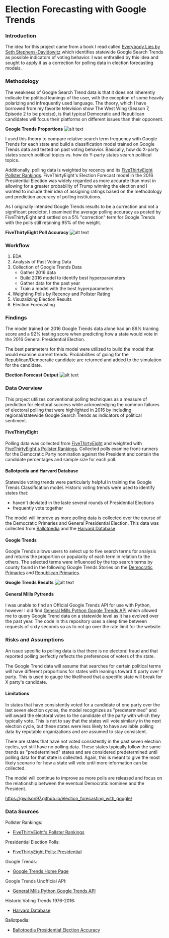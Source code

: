 # Election Forecasting with Google Trends

### Introduction
The idea for this project came from a book I read called [Everybody Lies by Seth Stephens-Davidowitz](http://sethsd.com/everybodylies) which identifies statewide Google Search Trends as possible indicators of voting behavior. I was enthralled by this idea and sought to apply it as a correction for polling data in election forecasting models. 

### Methodology
The weakness of Google Search Trend data is that it does not inherently indicate the political leanings of the user, with the exception of some heavily polarizing and infrequently used language. The theory, which I have borrowed from my favorite television show The West Wing (Season 7, Episode 2 to be precise), is that typical Democratic and Republican candidates will focus their platforms on different issues than their opponent.

<strong>Google Trends Proportions</strong>
![alt text](./images/google_trends_prop.png "Google Trends Proportions")

I used this theory to compare relative search term frequency with Google Trends for each state and build a classification model trained on Google Trends data and tested on past voting behavior. Basically, how do X-party states search political topics vs. how do Y-party states search political topics.

Additionally, polling data is weighted by recency and its [FiveThirtyEight Pollster Rankings](https://projects.fivethirtyeight.com/pollster-ratings/). FiveThirtyEight's Election Forecast model in the 2016 Presidential Election was widely regarded as more accurate than most in allowing for a greater probability of Trump winning the election and I wanted to include their idea of assigning ratings based on the methodology and prediction accuracy of polling institutions.

As I originally intended Google Trends results to be a correction and not a significant predictor, I examined the average polling accuracy as posted by FiveThirtyEight and settled on a 5% "correction" term for Google Trends with the polls still retaining 95% of the weight.

<strong>FiveThirtyEight Poll Accuracy</strong>
![alt text](./images/fivethirtyeight_acc.png "FiveThirtyEight Poll Accuracy")

### Workflow
1. EDA
2. Analysis of Past Voting Data
3. Collection of Google Trends Data
   - Gather 2016 data
   - Build 2016 model to identify best hyperparameters
   - Gather data for the past year
   - Train a model with the best hyperparameters
4. Weighting Polls by Recency and Pollster Rating
5. Visuzalizing Election Results
6. Election Forecasting

### Findings
The model trained on 2016 Google Trends data alone had an 89% training score and a 92% testing score when predicting how a state would vote in the 2016 General Presidential Election. 

The best parameters for this model were utilized to build the model that would examine current trends. Probabilities of going for the Republican/Democratic candidate are returned and added to the simulation for the candidate.

<strong>Election Forecast Output</strong>
![alt text](./images/election_map.png "Election Forecast Output")

### Data Overview

This project utilizes conventional polling techniques as a measure of prediction for electoral success while acknowledging the common failures of electoral polling that were highlighted in 2016 by including regional/statewide Google Search Trends as indicators of political sentiment.

#### FiveThirtyEight
Polling data was collected from [FiveThirtyEight](https://projects.fivethirtyeight.com/polls/) and weighted with [FiveThirtyEight's Pollster Rankings](https://projects.fivethirtyeight.com/pollster-ratings/). Collected polls examine front-runners for the Democratic Party nomination against the President and contain the candidate percentages and sample size for each poll. 

#### Ballotpedia and Harvard Database
Statewide voting trends were particularly helpful in training the Google Trends Classification model. Historic voting trends were used to identify states that:
- haven't deviated in the laste several rounds of Presidential Elections
- frequently vote together

The model will improve as more polling data is collected over the course of the Democratic Primaries and General Presidential Election. This data was collected from [Ballotpedia](https://ballotpedia.org/Presidential_election_accuracy_data) and the [Harvard Database](https://dataverse.harvard.edu/dataset.xhtml?persistentId=doi:10.7910/DVN/42MVDX).

#### Google Trends
Google Trends allows users to select up to five search terms for analysis and returns the proportion or popularity of each term in relation to the others. The selected terms were influenced by the top search terms by county found in the following Google Trends Stories on the [Democratic Primaries](https://trends.google.com/trends/story/US_cu_o_FMW2oBAACFKM_en) and [Republican Primaries](https://trends.google.com/trends/story/US_cu_jDnKdWsBAAAtzM_en).

<strong>Google Trends Results</strong>
![alt text](./images/google_trends.png "Google Trends Results")

#### General Mills Pytrends
I was unable to find an Official Google Trends API for use with Python, however I did find [General Mills Python Google Trends API](https://github.com/GeneralMills/pytrends) which allowed me to query Google Trend data on a statewide level as it has evolved over the past year. The code in this repository uses a sleep time between requests of sixty seconds so as to not go over the rate limit for the website.

### Risks and Assumptions

An issue specific to polling data is that there is no electoral fraud and that reported polling perfectly reflects the preferences of voters of the state.

The Google Trend data will assume that searches for certain political terms will have different proportions for states with leanings toward X party over Y party. This is used to gauge the likelihood that a specific state will break for X party's candidate.

#### Limitations
In states that have consistently voted for a candidate of one party over the last seven election cycles, the model recognizes as "predetermined" and will award the electoral votes to the candidate of the party with which they typically vote. This is not to say that the states will vote similarly in the next election cycle, but these states were less likely to have available polling data by reputable organizations and are assumed to stay consistent.

There are states that have not voted consistently in the past seven election cycles, yet still have no polling data. These states typically follow the same trends as "predetermined" states and are considered predetermined until polling data for that state is collected. Again, this is meant to give the most likely scenario for how a state will vote until more information can be collected.

The model will continue to improve as more polls are released and focus on the relationship between the eventual Democratic nominee and the President.

https://gwilson97.github.io/election_forecasting_with_google/

### Data Sources

Pollster Rankings:
- [FiveThirtyEight's Pollster Rankings](https://projects.fivethirtyeight.com/pollster-ratings/)

Presidential Election Polls:
- [FiveThirtyEight Polls: Presidential](https://projects.fivethirtyeight.com/polls/president-general/)

Google Trends:
- [Google Trends Home Page](https://trends.google.com/trends/?geo=US)

Google Trends Unofficial API:
- [General Mills Python Google Trends API](https://github.com/GeneralMills/pytrends)

Historic Voting Trends 1976-2016:
- [Harvard Database](https://dataverse.harvard.edu/dataset.xhtml?persistentId=doi:10.7910/DVN/42MVDX)

Ballotpedia:
- [Ballotpedia Presidential Election Accuracy](https://ballotpedia.org/Presidential_election_accuracy_data)
